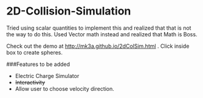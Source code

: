# 2D-Collision-Simulation
Tried using scalar quantities to implement this and realized that that is not the way to do this.
Used Vector math instead and realized that Math is Boss.

Check out the demo at http://mk3a.github.io/2dColSim.html . Click inside box to create spheres.

###Features to be added
* Electric Charge Simulator
* ~~Interactivity~~
* Allow user to choose velocity direction.
